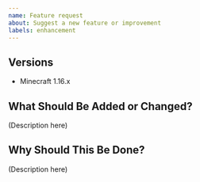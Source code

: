 ```yaml
---
name: Feature request
about: Suggest a new feature or improvement
labels: enhancement
---
```


## Versions
<!-- What version should add this? Just the Minecraft version is acceptable. -->

- Minecraft 1.16.x

## What Should Be Added or Changed?
<!-- What should be done and how? Please describe in as much detail as possible. -->

(Description here)

## Why Should This Be Done?
<!-- What improvements or benefits does this offer? -->

(Description here)
